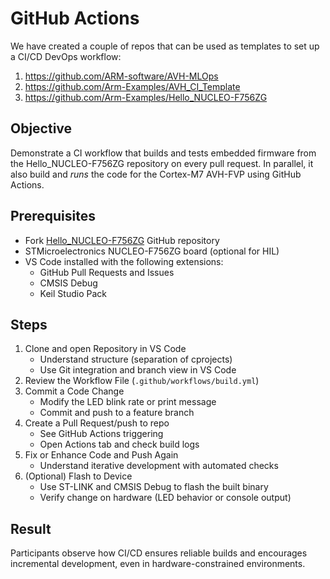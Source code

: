 # GitHub Actions

We have created a couple of repos that can be used as templates to set up a CI/CD DevOps workflow:

1. https://github.com/ARM-software/AVH-MLOps
2. https://github.com/Arm-Examples/AVH_CI_Template
3. https://github.com/Arm-Examples/Hello_NUCLEO-F756ZG

## Objective

Demonstrate a CI workflow that builds and tests embedded firmware from the Hello_NUCLEO-F756ZG repository on every pull
request. In parallel, it also build and *runs* the code for the Cortex-M7 AVH-FVP using GitHub Actions.

## Prerequisites

- Fork [Hello_NUCLEO-F756ZG](https://github.com/Arm-Examples/Hello_NUCLEO-F756ZG) GitHub repository
- STMicroelectronics NUCLEO-F756ZG board (optional for HIL)
- VS Code installed with the following extensions:
    - GitHub Pull Requests and Issues
    - CMSIS Debug
    - Keil Studio Pack

## Steps

1. Clone and open Repository in VS Code
    - Understand structure (separation of cprojects)
    - Use Git integration and branch view in VS Code
2. Review the Workflow File (`.github/workflows/build.yml`)
3. Commit a Code Change
    - Modify the LED blink rate or print message
    - Commit and push to a feature branch
4. Create a Pull Request/push to repo
    - See GitHub Actions triggering
    - Open Actions tab and check build logs
5. Fix or Enhance Code and Push Again
    - Understand iterative development with automated checks
6. (Optional) Flash to Device
    - Use ST-LINK and CMSIS Debug to flash the built binary
    - Verify change on hardware (LED behavior or console output)

## Result

Participants observe how CI/CD ensures reliable builds and encourages incremental development, even in
hardware-constrained environments.
